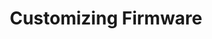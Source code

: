 ---
title: "Customizing Firmware"
permalink: /docs/customizing-firmware/
excerpt: "Customizing Quanta's firmware."
#last_modified_at: 2021-06-07T08:48:05-04:00
#redirect_from:
#  - /theme-setup/
toc: true
---